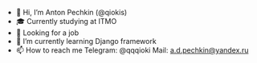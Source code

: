 - 👋 Hi, I’m Anton Pechkin (@qiokis)
- 🎓 Currently studying at ITMO
- 💼 Looking for a job
- 🌱 I’m currently learning Django framework
- 📫 How to reach me Telegram: @qqqioki Mail: a.d.pechkin@yandex.ru
